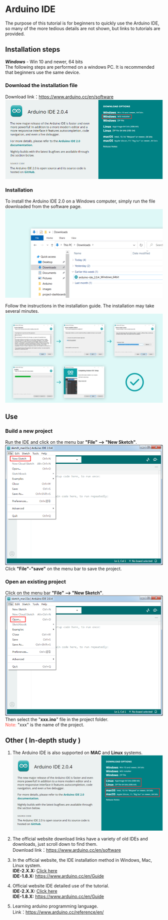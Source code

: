 # Arduino IDE 
The purpose of this tutorial is for beginners to quickly use the Arduino IDE, so many of the more tedious details are not shown, but links to tutorials are provided.  

## Installation steps
***Windows*** - Win 10 and newer, 64 bits  
The following steps are performed on a windows PC. It is recommended that beginners use the same device.  

### Download the installation file
Download link：https://www.arduino.cc/en/software  
![Img](../../_static/arduino/arduino_ide/1img.png)  

### Installation
To install the Arduino IDE 2.0 on a Windows computer, simply run the file downloaded from the software page.  
![Img](../../_static/arduino/arduino_ide/2img.png)  

Follow the instructions in the installation guide. The installation may take several minutes.  
![Img](../../_static/arduino/arduino_ide/3img.png)  


## Use
### Build a new project
Run the IDE and click on the menu bar **"File" --> "New Sketch"**.  
![Img](../../_static/arduino/arduino_ide/4img.png)  
Click **"File"-"save"** on the menu bar to save the project.  

### Open an existing project
Click on the menu bar **"File" --> "New Sketch"**.  
![Img](../../_static/arduino/arduino_ide/5img.png)  
Then select the "**xxx.ino**" file in the project folder.  
<span style="color: rgb(255, 76, 65);">Note:</span> "xxx" is the name of the project.  

## Other ( In-depth study )
1. The Arduino IDE is also supported on **MAC** and **Linux** systems.  
![Img](../../_static/arduino/arduino_ide/6img.png)  

2. The official website download links have a variety of old IDEs and downloads, just scroll down to find them.  
Download link：<https://www.arduino.cc/en/software>    

3. In the official website, the IDE installation method in Windows, Mac, Linux system.  
**IDE-2.X.X:** [Click here](https://docs.arduino.cc/software/ide-v2/tutorials/getting-started/ide-v2-downloading-and-installing)  
**IDE-1.8.X:** <https://www.arduino.cc/en/Guide>  
 
4. Official website IDE detailed use of the tutorial.  
**IDE-2.X.X:** [Click here](https://docs.arduino.cc/software/ide-v2?_gl=1*euk9h2*_ga*NDAzNDc1MzkzLjE2NjM5OTc5OTE.*_ga_NEXN8H46L5*MTY3OTQ3MDU1NC4yMy4xLjE2Nzk0NzI1MTEuMC4wLjA.)  
**IDE-1.8.X:** <https://www.arduino.cc/en/Guide>  

5. Learning arduino programming language.  
Link：<https://www.arduino.cc/reference/en/>  



